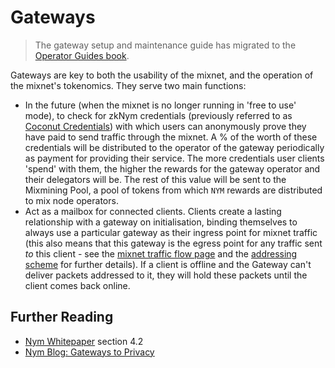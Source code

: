 # Gateways

> The gateway setup and maintenance guide has migrated to the [Operator Guides book](https://nymtech.net/operators/nodes/gateway-setup.html).

Gateways are key to both the usability of the mixnet, and the operation of the mixnet's tokenomics. They serve two main functions: 
* In the future (when the mixnet is no longer running in 'free to use' mode), to check for zkNym credentials (previously referred to as [Coconut Credentials](../bandwidth-credentials.md)) with which users can anonymously prove they have paid to send traffic through the mixnet. A % of the worth of these credentials will be distributed to the operator of the gateway periodically as payment for providing their service. The more credentials user clients 'spend' with them, the higher the rewards for the gateway operator and their delegators will be. The rest of this value will be sent to the Mixmining Pool, a pool of tokens from which `NYM` rewards are distributed to mix node operators. 
* Act as a mailbox for connected clients. Clients create a lasting relationship with a gateway on initialisation, binding themselves to always use a particular gateway as their ingress point for mixnet traffic (this also means that this gateway is the egress point for any traffic sent _to_ this client - see the [mixnet traffic flow page](../architecture/traffic-flow.md) and the [addressing scheme](../architecture/addressing-system.md) for further details). If a client is offline and the Gateway can't deliver packets addressed to it, they will hold these packets until the client comes back online. 

## Further Reading 
* [Nym Whitepaper](https://nymtech.net/nym-whitepaper.pdf) section 4.2 
* [Nym Blog: Gateways to Privacy](https://blog.nymtech.net/gateways-to-privacy-51196005bf5)
